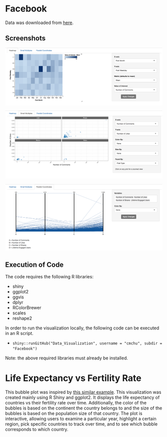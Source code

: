 # Facebook

Data was downloaded from [here](http://archive.ics.uci.edu/ml/datasets/Facebook+metrics).

## Screenshots

![Alt text](screenshot1.png)

![Alt text](screenshot2.png)

![Alt text](screenshot3.png)

## Execution of Code
The code requires the following R libraries:
- shiny
- ggplot2
- ggvis
- dplyr
- RColorBrewer
- scales
- reshape2

In order to run the visualization locally, the following code can be executed in an R script. 
- ```shiny::runGitHub("Data_Visualization", username = "cmchu", subdir = "Facebook")```

Note: the above required libraries must already be installed.



# Life Expectancy vs Fertility Rate

This bubble plot was inspired by [this similar example](https://www.google.com/publicdata/explore?ds=d5bncppjof8f9_&ctype=b&strail=false&nselm=s&met_x=sp_dyn_le00_in&scale_x=lin&ind_x=false&met_y=sp_dyn_tfrt_in&scale_y=lin&ind_y=false&met_s=sp_pop_totl&scale_s=lin&ind_s=false&dimp_c=country:region&ifdim=country&iconSize=0.5&uniSize=0.035#!ctype=b&strail=false&bcs=d&nselm=s&met_x=sp_dyn_le00_in&scale_x=lin&ind_x=false&met_y=sp_dyn_tfrt_in&scale_y=lin&ind_y=false&met_s=sp_pop_totl&scale_s=lin&ind_s=false&dimp_c=country:region&ifdim=country&pit=-307213200000&hl=en_US&dl=en_US&ind=false). This visualization was created mainly using R Shiny and ggplot2. It displays the life expectancy of countries vs their fertility rate over time. Additionally, the color of the bubbles is based on the continent the country belongs to and the size of the bubbles is based on the population size of that country. The plot is interactive, allowing users to examine a particular year, highlight a certain region, pick specific countries to track over time, and to see which bubble corresponds to which country.

